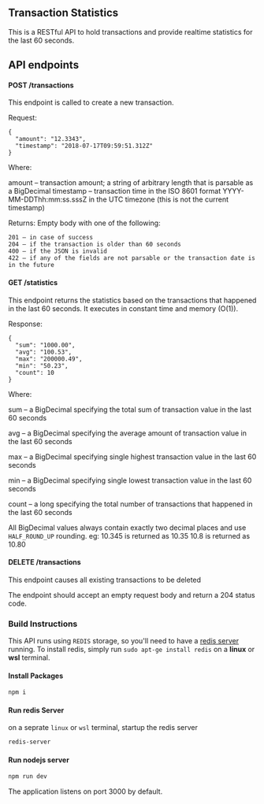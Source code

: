 ## Transaction Statistics
This is a RESTful API to hold transactions and provide realtime statistics for the last 60 seconds.

## API endpoints

#### POST /transactions

This endpoint is called to create a new transaction.

Request:

    {
      "amount": "12.3343",
      "timestamp": "2018-07-17T09:59:51.312Z"
    }
Where:

amount – transaction amount; a string of arbitrary length that is parsable as a BigDecimal
timestamp – transaction time in the ISO 8601 format YYYY-MM-DDThh:mm:ss.sssZ in the UTC timezone (this is not the current timestamp)
 

Returns: Empty body with one of the following:

    201 – in case of success
    204 – if the transaction is older than 60 seconds
    400 – if the JSON is invalid
    422 – if any of the fields are not parsable or the transaction date is in the future
 

#### GET /statistics

This endpoint returns the statistics based on the transactions that happened in the last 60 seconds. It executes in constant time and memory (O(1)).

Response:

    {
      "sum": "1000.00",
      "avg": "100.53",
      "max": "200000.49",
      "min": "50.23",
      "count": 10
    }

Where:

sum – a BigDecimal specifying the total sum of transaction value in the last 60 seconds

avg – a BigDecimal specifying the average amount of transaction value in the last 60 seconds

max – a BigDecimal specifying single highest transaction value in the last 60 seconds

min – a BigDecimal specifying single lowest transaction value in the last 60 seconds

count – a long specifying the total number of transactions that happened in the last 60 seconds

All BigDecimal values always contain exactly two decimal places and use `HALF_ROUND_UP` rounding. eg: 10.345 is returned as 10.35 10.8 is returned as 10.80

 

#### DELETE /transactions

This endpoint causes all existing transactions to be deleted

The endpoint should accept an empty request body and return a 204 status code. 


### Build Instructions

This API runs using `REDIS` storage, so you'll need to have a [redis server](https://redis.io/) running. To install redis, simply run `sudo apt-ge install redis` on a **linux** or **wsl** terminal.

#### Install Packages
```bash
npm i
```

#### Run redis Server
on a seprate `linux` or `wsl` terminal, startup the redis server
```bash
redis-server
```

#### Run nodejs server
```bash
npm run dev
```

The application listens on port 3000 by default.
